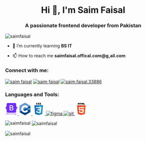 <h1 align="center">Hi 👋, I'm Saim Faisal</h1>
<h3 align="center">A passionate frontend developer from Pakistan</h3>
 <img align="right" width="400" src="https://user-images.githubusercontent.com/55389276/140866485-8fb1c876-9a8f-4d6a-98dc-08c4981eaf70.gif" alt="">
<p align="left"> <img src="https://komarev.com/ghpvc/?username=saimfaisal&label=Profile%20views&color=0e75b6&style=flat" alt="saimfaisal" /> </p>

- 🌱 I’m currently learning **BS IT**

- 📫 How to reach me **saimfaisal.offical.com@g,ail.com**

<h3 align="left">Connect with me:</h3>
<p align="left">
<a href="https://linkedin.com/in/saim faisal" target="blank"><img align="center" src="https://raw.githubusercontent.com/rahuldkjain/github-profile-readme-generator/master/src/images/icons/Social/linked-in-alt.svg" alt="saim faisal" height="30" width="40" /></a>
<a href="https://fb.com/saim faisal" target="blank"><img align="center" src="https://raw.githubusercontent.com/rahuldkjain/github-profile-readme-generator/master/src/images/icons/Social/facebook.svg" alt="saim faisal" height="30" width="40" /></a>
<a href="https://instagram.com/saim.faisal.33886" target="blank"><img align="center" src="https://raw.githubusercontent.com/rahuldkjain/github-profile-readme-generator/master/src/images/icons/Social/instagram.svg" alt="saim.faisal.33886" height="30" width="40" /></a>
</p>

<h3 align="left">Languages and Tools:</h3>
<p align="left"> <a href="https://getbootstrap.com" target="_blank" rel="noreferrer"> <img src="https://raw.githubusercontent.com/devicons/devicon/master/icons/bootstrap/bootstrap-plain-wordmark.svg" alt="bootstrap" width="40" height="40"/> </a> <a href="https://www.w3schools.com/cpp/" target="_blank" rel="noreferrer"> <img src="https://raw.githubusercontent.com/devicons/devicon/master/icons/cplusplus/cplusplus-original.svg" alt="cplusplus" width="40" height="40"/> </a> <a href="https://www.w3schools.com/css/" target="_blank" rel="noreferrer"> <img src="https://raw.githubusercontent.com/devicons/devicon/master/icons/css3/css3-original-wordmark.svg" alt="css3" width="40" height="40"/> </a> <a href="https://www.figma.com/" target="_blank" rel="noreferrer"> <img src="https://www.vectorlogo.zone/logos/figma/figma-icon.svg" alt="figma" width="40" height="40"/> </a> <a href="https://git-scm.com/" target="_blank" rel="noreferrer"> <img src="https://www.vectorlogo.zone/logos/git-scm/git-scm-icon.svg" alt="git" width="40" height="40"/> </a> <a href="https://www.w3.org/html/" target="_blank" rel="noreferrer"> <img src="https://raw.githubusercontent.com/devicons/devicon/master/icons/html5/html5-original-wordmark.svg" alt="html5" width="40" height="40"/> </a> </p>

<p><img align="left" src="https://github-readme-stats.vercel.app/api/top-langs?username=saimfaisal&show_icons=true&locale=en&layout=compact" alt="saimfaisal" /></p>

<p>&nbsp;<img align="center" src="https://github-readme-stats.vercel.app/api?username=saimfaisal&show_icons=true&locale=en" alt="saimfaisal" /></p>

<p><img align="center" src="https://github-readme-streak-stats.herokuapp.com/?user=saimfaisal&" alt="saimfaisal" /></p>
